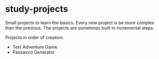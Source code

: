 # study-projects
Small projects to learn the basics. Every new project is be more complex than the previous.
The projects are sometimes built in incremental steps.

Projects in order of creation:
- Text Adventure Game
- Password Generator